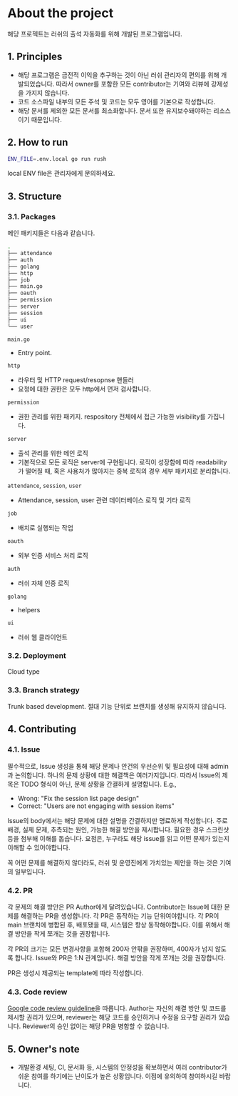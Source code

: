# About the project

해당 프로젝트는 러쉬의 출석 자동화를 위해 개발된 프로그램입니다.

## 1. Principles

- 해당 프로그램은 금전적 이익을 추구하는 것이 아닌 러쉬 관리자의 편의를 위해 개발되었습니다. 따라서 owner를 포함한 모든 contributor는 기여와 리뷰에 강제성을 가지지 않습니다.
- 코드 소스파일 내부의 모든 주석 및 코드는 모두 영어를 기본으로 작성합니다.
- 해당 문서를 제외한 모든 문서를 최소화합니다. 문서 또한 유지보수돼야하는 리소스이기 때문입니다.

## 2. How to run

```sh
ENV_FILE=.env.local go run rush
```

local ENV file은 관리자에게 문의하세요.

## 3. Structure

### 3.1. Packages

메인 패키지들은 다음과 같습니다.

```sh
.
├── attendance
├── auth
├── golang
├── http
├── job
├── main.go
├── oauth
├── permission
├── server
├── session
├── ui
└── user
```

`main.go`

- Entry point.

`http`

- 라우터 및 HTTP request/resopnse 핸들러
- 요청에 대한 권한은 모두 http에서 먼저 검사합니다.

`permission`

- 권한 관리를 위한 패키지. respository 전체에서 접근 가능한 visibility를 가집니다.

`server`

- 출석 관리를 위한 메인 로직
- 기본적으로 모든 로직은 server에 구현됩니다. 로직이 성장함에 따라 readability가 떨어질 때, 혹은 사용처가 많아지는 중복 로직의 경우 세부 패키지로 분리합니다.

`attendance`, `session`, `user`

- Attendance, session, user 관련 데이터베이스 로직 및 기타 로직

`job`

- 배치로 실행되는 작업

`oauth`

- 외부 인증 서비스 처리 로직

`auth`

- 러쉬 자체 인증 로직

`golang`

- helpers

`ui`

- 러쉬 웹 클라이언트

### 3.2. Deployment

Cloud type

### 3.3. Branch strategy

Trunk based development. 절대 기능 단위로 브랜치를 생성해 유지하지 않습니다.

## 4. Contributing

### 4.1. Issue

필수적으로, Issue 생성을 통해 해당 문제나 안건의 우선순위 및 필요성에 대해 admin과 논의합니다.
하나의 문제 상황에 대한 해결책은 여러가지입니다. 따라서 Issue의 제목은 TODO 형식이 아닌, 문제 상황을 간결하게 설명합니다.
E.g.,

- Wrong: "Fix the session list page design"
- Correct: "Users are not engaging with session items"

Issue의 body에서는 해당 문제에 대한 설명을 간결하지만 명료하게 작성합니다. 주로 배경, 실제 문제, 추측되는 원인, 가능한 해결 방안을 제시합니다. 필요한 경우 스크린샷등을 첨부해 이해를 돕습니다. 요점은, 누구라도 해당 issue를 읽고 어떤 문제가 있는지 이해할 수 있어야합니다.

꼭 어떤 문제를 해결하지 않더라도, 러쉬 및 운영진에게 가치있는 제안을 하는 것은 기여의 일부입니다.

### 4.2. PR

각 문제의 해결 방안은 PR Author에게 달려있습니다. Contributor는 Issue에 대한 문제를 해결하는 PR을 생성합니다.
각 PR은 동작하는 기능 단위여야합니다. 각 PR이 main 브랜치에 병합된 후, 배포됐을 때, 시스템은 항상 동작해야합니다. 이를 위해서 해결 방안을 작게 쪼개는 것을 권장합니다.

각 PR의 크기는 모든 변경사항을 포함해 200자 안팎을 권장하며, 400자가 넘지 않도록 합니다. Issue와 PR은 1:N 관계입니다. 해결 방안을 작게 쪼개는 것을 권장합니다.

PR은 생성시 제공되는 template에 따라 작성합니다.

### 4.3. Code review

[Google code review guideline](https://google.github.io/eng-practices/review/)을 따릅니다.
Author는 자신의 해결 방안 및 코드를 제시할 권리가 있으며, reviewer는 해당 코드를 승인하거나 수정을 요구할 권리가 있습니다. Reviewer의 승인 없이는 해당 PR을 병합할 수 없습니다.

## 5. Owner's note

- 개발환경 세팅, CI, 문서화 등, 시스템의 안정성을 확보하면서 여러 contributor가 쉬운 참여를 하기에는 난이도가 높은 상황입니다. 이점에 유의하여 참여하시길 바랍니다.
